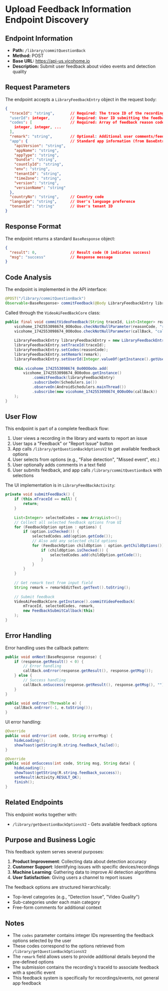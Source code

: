 # Upload Feedback Information Endpoint Discovery

## Endpoint Information
- **Path:** `/library/commitQuestionBack`
- **Method:** POST
- **Base URL:** https://api-us.vicohome.io
- **Description:** Submit user feedback about video events and detection quality

## Request Parameters
The endpoint accepts a `LibraryFeedbackEntry` object in the request body:

```json
{
  "traceId": "string",       // Required: The trace ID of the recording being given feedback on
  "userId": integer,         // Required: User ID submitting the feedback
  "codes": [                 // Required: Array of feedback reason codes selected by the user
    integer, integer, ...
  ],
  "remark": "string",        // Optional: Additional user comments/feedback
  "app": {                   // Standard app information (from BaseEntry)
    "apiVersion": "string",
    "appName": "string",
    "appType": "string",
    "bundle": "string",
    "countlyId": "string",
    "env": "string",
    "tenantId": "string",
    "timeZone": "string",
    "version": "string",
    "versionName": "string"
  },
  "countryNo": "string",     // Country code
  "language": "string",      // User's language preference
  "tenantId": "string"       // User's tenant ID
}
```

## Response Format
The endpoint returns a standard `BaseResponse` object:

```json
{
  "result": 0,               // Result code (0 indicates success)
  "msg": "success"           // Response message
}
```

## Code Analysis
The endpoint is implemented in the API interface:

```java
@POST("/library/commitQuestionBack")
Observable<BaseResponse> commitFeedback(@Body LibraryFeedbackEntry libraryFeedbackEntry);
```

Called through the `VideoAiFeedBackCore` class:

```java
public final void commitVideoFeedback(String traceId, List<Integer> reasonCode, String remark, vicohome_1742553098674_0O0oO0O<String> callBack) {
    vicohome_1742553098674_0O0oOoo.checkNotNullParameter(reasonCode, "reasonCode");
    vicohome_1742553098674_0O0oOoo.checkNotNullParameter(callBack, "callBack");
    
    LibraryFeedbackEntry libraryFeedbackEntry = new LibraryFeedbackEntry();
    libraryFeedbackEntry.setTraceId(traceId);
    libraryFeedbackEntry.setCodes(reasonCode); 
    libraryFeedbackEntry.setRemark(remark);
    libraryFeedbackEntry.setUserId(Integer.valueOf(getInstance().getUserId()));
    
    this.vicohome_1742553098674_0o00OOoOo.add(
        vicohome_1742553098674_0O0o0oo.getInstance()
            .commitFeedback(libraryFeedbackEntry)
            .subscribeOn(Schedulers.io())
            .observeOn(AndroidSchedulers.mainThread())
            .subscribe(new vicohome_1742553098674_0O0oO0o(callBack))
    );
}
```

## User Flow
This endpoint is part of a complete feedback flow:

1. User views a recording in the library and wants to report an issue
2. User taps a "Feedback" or "Report Issue" button
3. App calls `/library/getQuestionBackOptionsV2` to get available feedback options
4. User selects from options (e.g., "False detection", "Missed event", etc.)
5. User optionally adds comments in a text field
6. User submits feedback, and app calls `/library/commitQuestionBack` with selections

The UI implementation is in `LibraryFeedBackActivity`:

```java
private void submitFeedBack() {
    if (this.mTraceId == null) {
        return;
    }
    
    List<Integer> selectedCodes = new ArrayList<>();
    // Collect all selected feedback options from UI
    for (FeedbackOption option : options) {
        if (option.isChecked()) {
            selectedCodes.add(option.getCode());
            // Also add any selected child options
            for (FeedbackOption childOption : option.getChildOptions()) {
                if (childOption.isChecked()) {
                    selectedCodes.add(childOption.getCode());
                }
            }
        }
    }
    
    // Get remark text from input field
    String remark = remarkEditText.getText().toString();
    
    // Submit feedback
    VideoAiFeedBackCore.getInstance().commitVideoFeedback(
        mTraceId, selectedCodes, remark, 
        new FeedbackSubmitCallback(this)
    );
}
```

## Error Handling
Error handling uses the callback pattern:

```java
public void onNext(BaseResponse response) {
    if (response.getResult() < 0) {
        // Error handling
        callBack.onError(response.getResult(), response.getMsg());
    } else {
        // Success handling
        callBack.onSuccess(response.getResult(), response.getMsg(), "");
    }
}

public void onError(Throwable e) {
    callBack.onError(-1, e.toString());
}
```

UI error handling:
```java
@Override
public void onError(int code, String errorMsg) {
    hideLoading();
    showToast(getString(R.string.feedback_failed));
}

@Override
public void onSuccess(int code, String msg, String data) {
    hideLoading();
    showToast(getString(R.string.feedback_success));
    setResult(Activity.RESULT_OK);
    finish();
}
```

## Related Endpoints
This endpoint works together with:
- `/library/getQuestionBackOptionsV2` - Gets available feedback options

## Purpose and Business Logic
This feedback system serves several purposes:

1. **Product Improvement**: Collecting data about detection accuracy
2. **Customer Support**: Identifying issues with specific devices/recordings
3. **Machine Learning**: Gathering data to improve AI detection algorithms
4. **User Satisfaction**: Giving users a channel to report issues

The feedback options are structured hierarchically:
- Top-level categories (e.g., "Detection Issue", "Video Quality")
- Sub-categories under each main category
- Free-form comments for additional context

## Notes
- The `codes` parameter contains integer IDs representing the feedback options selected by the user
- These codes correspond to the options retrieved from `/library/getQuestionBackOptionsV2`
- The `remark` field allows users to provide additional details beyond the pre-defined options
- The submission contains the recording's traceId to associate feedback with a specific event
- This feedback system is specifically for recordings/events, not general app feedback